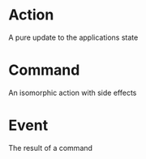 # Action

A pure update to the applications state

# Command

An isomorphic action with side effects

# Event

The result of a command